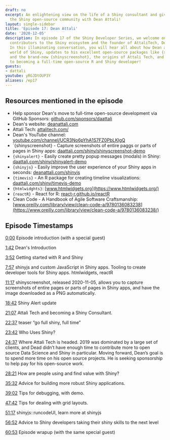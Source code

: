 ```yaml
---
draft: no
excerpt: An enlightening view on the life of a Shiny consultant and giving back to
  the Shiny open-source community with Dean Attali!
layout: single-sidebar
title: 'Episode 17: Dean Attali'
date: '2020-12-05'
description: In episode 17 of the Shiny Developer Series, we welcome one of the earliest
  contributors to the Shiny ecosystem and the founder of AttaliTech, Dean Attali!
  In this illuminating conversation, you will hear all about how Dean arrived to the
  world of Shiny, updates to his excellent open-source packages like {shinyalert}
  and the brand-new {shinyscreenshot}, the origins of Attali Tech, and his new journey
  to becoming a full-time open-source R and Shiny developer!
guests: 
- dattali
youtube: yRGJDtOUP3Y
aliases: /ep17
---
```


## Resources mentioned in the episode

* Help sponsor Dean's move to full-time open-source development via GitHub Sponsors: [github.com/sponsors/daattali](https://github.com/sponsors/daattali)
* Dean's website: [deanattali.com](https://deanattali.com)
* Attali Tech: [attalitech.com/](https://attalitech.com)
* Dean's YouTube channel: [youtube.com/channel/UCR3No6pYhA1S7FZ0PbLKlgQ](https://www.youtube.com/channel/UCR3No6pYhA1S7FZ0PbLKlgQ)
* `{shinyscreenshot} - Capture screenshots of entire paggs or parts of pages in Shiny apps: [daattali.com/shiny/shinyscreenshot-demo](https://daattali.com/shiny/shinyscreenshot-demo)
* `{shinyalert}` - Easily create pretty popup messages (modals) in Shiny: [daattali.com/shiny/shinyalert-demo](https://daattali.com/shiny/shinyalert-demo)
* `{shinyjs}` - Easily improve the user experience of your Shiny apps in seconds: [deanattali.com/shinyjs](https://deanattali.com/shinyjs)
* `{timevis}` - An R package for creating timeline visualizations: [daattali.com/shiny/timevis-demo](https://daattali.com/shiny/timevis-demo)
* `{htmlwidghts}`: [www.htmlwidgets.org](https://www.htmlwidgets.org/)
* `{reactR}` - React for R: [react-r.github.io/reactR](https://react-r.github.io/reactR)
* Clean Code - A Handbook of Agile Software Craftsmanship: [www.oreilly.com/library/view/clean-code-a/9780136083238](https://www.oreilly.com/library/view/clean-code-a/9780136083238/)

## Episode Timestamps

[0:00](https://www.youtube.com/watch?v=yRGJDtOUP3Y&t=0m0s) Episode introduction (with a special guest)

[1:42](https://www.youtube.com/watch?v=yRGJDtOUP3Y&t=1m42s) Dean's Introduction

[3:52](https://www.youtube.com/watch?v=yRGJDtOUP3Y&t=3m52s) Getting started with R and Shiny

[7:57](https://www.youtube.com/watch?v=yRGJDtOUP3Y&t=7m57s) shinyjs and custom JavaScript in Shiny apps. Tooling to create developer tools for Shiny apps. htmlwidgets, reactR

[11:17](https://www.youtube.com/watch?v=yRGJDtOUP3Y&t=11m17s) shinyscreenshot, released 2020-11-05, allows you to capture screenshots of entire pages or parts of pages in Shiny apps, and have the image downloaded as a PNG automatically.

[18:42](https://www.youtube.com/watch?v=yRGJDtOUP3Y&t=18m42s) Shiny Alert update

[21:07](https://www.youtube.com/watch?v=yRGJDtOUP3Y&t=21m7s) Attali Tech and becoming a Shiny Consultant.

[22:37](https://www.youtube.com/watch?v=yRGJDtOUP3Y&t=22m37s) teaser “go full shiny, full time”

[23:42](https://www.youtube.com/watch?v=yRGJDtOUP3Y&t=23m42s) Who Uses Shiny?

[24:37](https://www.youtube.com/watch?v=yRGJDtOUP3Y&t=24m37s) Where Attali Tech is headed.  2019 was dominated by a large set of clients, and Dead didn’t have enough time to contribute more to open source Data Science and Shiny in particular. Moving forward, Dean’s goal is to spend more time on his open source projects. He is seeking sponsorship to help pay for his open-source work.

[28:21](https://www.youtube.com/watch?v=yRGJDtOUP3Y&t=28m21s) How are people using and find value with Shiny?

[35:32](https://www.youtube.com/watch?v=yRGJDtOUP3Y&t=35m32s) Advice for building more robust Shiny applications.

[39:02](https://www.youtube.com/watch?v=yRGJDtOUP3Y&t=39m02s) Tips for debugging, with demo.

[47:42](https://www.youtube.com/watch?v=yRGJDtOUP3Y&t=47m42s) Tips for dealing with grid layouts.

[51:17](https://www.youtube.com/watch?v=yRGJDtOUP3Y&t=51m17s) shinyjs::runcodeUI, learn more at shinyjs

[56:52](https://www.youtube.com/watch?v=yRGJDtOUP3Y&t=56m52s) Advice to Shiny developers taking their shiny skills to the next level

[60:53](https://www.youtube.com/watch?v=yRGJDtOUP3Y&t=60m53s) Episode wrapup (with the same special guest)
